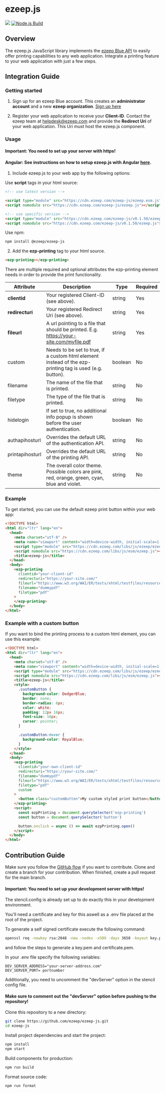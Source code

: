 # ezeep.js

[<img src="https://img.shields.io/badge/-Built%20With%20Stencil-16161d.svg?logo=data%3Aimage%2Fsvg%2Bxml%3Bbase64%2CPD94bWwgdmVyc2lvbj0iMS4wIiBlbmNvZGluZz0idXRmLTgiPz4KPCEtLSBHZW5lcmF0b3I6IEFkb2JlIElsbHVzdHJhdG9yIDE5LjIuMSwgU1ZHIEV4cG9ydCBQbHVnLUluIC4gU1ZHIFZlcnNpb246IDYuMDAgQnVpbGQgMCkgIC0tPgo8c3ZnIHZlcnNpb249IjEuMSIgaWQ9IkxheWVyXzEiIHhtbG5zPSJodHRwOi8vd3d3LnczLm9yZy8yMDAwL3N2ZyIgeG1sbnM6eGxpbms9Imh0dHA6Ly93d3cudzMub3JnLzE5OTkveGxpbmsiIHg9IjBweCIgeT0iMHB4IgoJIHZpZXdCb3g9IjAgMCA1MTIgNTEyIiBzdHlsZT0iZW5hYmxlLWJhY2tncm91bmQ6bmV3IDAgMCA1MTIgNTEyOyIgeG1sOnNwYWNlPSJwcmVzZXJ2ZSI%2BCjxzdHlsZSB0eXBlPSJ0ZXh0L2NzcyI%2BCgkuc3Qwe2ZpbGw6I0ZGRkZGRjt9Cjwvc3R5bGU%2BCjxwYXRoIGNsYXNzPSJzdDAiIGQ9Ik00MjQuNywzNzMuOWMwLDM3LjYtNTUuMSw2OC42LTkyLjcsNjguNkgxODAuNGMtMzcuOSwwLTkyLjctMzAuNy05Mi43LTY4LjZ2LTMuNmgzMzYuOVYzNzMuOXoiLz4KPHBhdGggY2xhc3M9InN0MCIgZD0iTTQyNC43LDI5Mi4xSDE4MC40Yy0zNy42LDAtOTIuNy0zMS05Mi43LTY4LjZ2LTMuNkgzMzJjMzcuNiwwLDkyLjcsMzEsOTIuNyw2OC42VjI5Mi4xeiIvPgo8cGF0aCBjbGFzcz0ic3QwIiBkPSJNNDI0LjcsMTQxLjdIODcuN3YtMy42YzAtMzcuNiw1NC44LTY4LjYsOTIuNy02OC42SDMzMmMzNy45LDAsOTIuNywzMC43LDkyLjcsNjguNlYxNDEuN3oiLz4KPC9zdmc%2BCg%3D%3D&colorA=16161d&style=flat-square">](https://stenciljs.com/docs/introduction) [![Node.js Build](https://github.com/ezeep/ezeep-js/actions/workflows/node.js.yml/badge.svg?branch=main)](https://github.com/ezeep/ezeep-js/actions/workflows/node.js.yml)

## Overview

The ezeep.js JavaScript library implements the [ezeep Blue API](https://apidocs.ezeep.com/) to easily offer printing capabilities to any web application. Integrate a printing feature to your web application with just a few steps.

## Integration Guide

### Getting started

1. Sign up for an ezeep Blue account. This creates an **administrator account** and a new **ezeep organization**.
   [Sign up here](https://www.ezeep.com/blue/)

2. Register your web application to receive your **Client-ID**. Contact the ezeep team at <helpdesk@ezeep.com> and provide the **Redirect Uri** of your web application. This Uri must host the ezeep.js component.

### Usage

#### Important: You need to set up your server with https!

#### Angular: See instructions on how to setup ezeep.js with Angular [here](https://github.com/ezeep/ezeep-js/tree/ngx-ezeep-js/ezeep-js-angular).

1. Include ezeep.js to your web app by the following options:

Use **script** tags in your html source:

```html
<!-- use latest version -->

<script type="module" src="https://cdn.ezeep.com/ezeep-js/ezeep.esm.js"></script>
<script nomodule src="https://cdn.ezeep.com/ezeep-js/ezeep.js"></script>

<!-- use specific version -->
<script type="module" src="https://cdn.ezeep.com/ezeep-js/v0.1.50/ezeep.esm.js"></script>
<script nomodule src="https://cdn.ezeep.com/ezeep-js/v0.1.50/ezeep.js"></script>
```

Use npm:

```bash
npm install @ezeep/ezeep-js
```

2. Add the **ezp-printing** tag to your html source.

```html
<ezp-printing></ezp-printing>
```

There are multiple required and optional attributes the ezp-printing element needs in order to provide the print functionality.

| Attribute       | Description                                                                                              | Type    | Required |
| --------------- | -------------------------------------------------------------------------------------------------------- | ------- | -------- |
| **clientid**    | Your registered Client-ID (see above).                                                                   | string  | Yes      |
| **redirecturi** | Your registered Redirect Uri (see above).                                                                | string  | Yes      |
| **fileurl**     | A url pointing to a file that should be printed. E.g. https://your-site.com/myfile.pdf                   | string  | Yes      |
| custom          | Needs to be set to true, if a custom html element instead of the ezp-printing tag is used (e.g. button). | boolean | No       |
| filename        | The name of the file that is printed.                                                                    | string  | No       |
| filetype        | The type of the file that is printed.                                                                    | string  | No       |
| hidelogin       | If set to true, no additional info popup is shown before the user authentication.                        | boolean | No       |
| authapihosturl  | Overrides the default URL of the authentication API.                                                     | string  | No       |
| printapihosturl | Overrides the default URL of the printing API.                                                           | string  | No       |
| theme           | The overall color theme. Possible colors are pink, red, orange, green, cyan, blue and violet.            | string  | No       |


### Example

To get started, you can use the default ezeep print button within your web app:

```html
<!DOCTYPE html>
<html dir="ltr" lang="en">
  <head>
    <meta charset="utf-8" />
    <meta name="viewport" content="width=device-width, initial-scale=1.0, minimum-scale=1.0" />
    <script type="module" src="https://cdn.ezeep.com/libs/js/ezeep/ezeep.esm.js"></script>
    <script nomodule src="https://cdn.ezeep.com/libs/js/esm/ezeep.js"></script>
    <title>ezeep-js</title>
  </head>
  <body>
    <ezp-printing
      clientid="your-client-id"
      redirecturi="https://your-site.com/"
      fileurl="https://www.w3.org/WAI/ER/tests/xhtml/testfiles/resources/pdf/dummy.pdf"
      filename="dummypdf"
      filetype="pdf"
    >
    </ezp-printing>
  </body>
</html>
```

### Example with a custom button

If you want to bind the printing process to a custom html element, you can use this example:

```html
<!DOCTYPE html>
<html dir="ltr" lang="en">
  <head>
    <meta charset="utf-8" />
    <meta name="viewport" content="width=device-width, initial-scale=1.0, minimum-scale=1.0" />
    <script type="module" src="https://cdn.ezeep.com/libs/js/ezeep/ezeep.esm.js"></script>
    <script nomodule src="https://cdn.ezeep.com/libs/js/esm/ezeep.js"></script>
    <title>ezeep-js</title>
    <style>
      .customButton {
        background-color: DodgerBlue;
        border: none;
        border-radius: 6px;
        color: white;
        padding: 12px 16px;
        font-size: 16px;
        cursor: pointer;
      }

      .customButton:hover {
        background-color: RoyalBlue;
      }
    </style>
  </head>
  <body>
    <ezp-printing
      clientid="your-own-client-id"
      redirecturi="https://your-site.com/"
      filename="dummypdf"
      fileurl="https://www.w3.org/WAI/ER/tests/xhtml/testfiles/resources/pdf/dummy.pdf"
      filetype="pdf"
      custom
    >
      <button class="customButton">My custom styled print button</button>
    </ezp-printing>
    <script>
      const ezpPrinting = document.querySelector('ezp-printing')
      const button = document.querySelector('button')

      button.onclick = async () => await ezpPrinting.open()
    </script>
  </body>
</html>
```

## Contribution Guide

Make sure you follow the [GitHub flow](https://guides.github.com/introduction/flow/) if you want to contribute. Clone and create a branch for your contribution. When finished, create a pull request for the main branch.

#### Important: You need to set up your development server with https!

The stencil.config is already set up to do exactly this in your development environment.


You'll need a certificate and key for this aswell as a .env file placed at the root of the project.

To generate a self signed certificate execute the following command:

```bash
openssl req -newkey rsa:2048 -new -nodes -x509 -days 3650 -keyout key.pem -out certificate.pem
```
and follow the steps to generate a key.pem and certificate.pem.


In your .env file specify the following variables: 
```.env
DEV_SERVER_ADDRESS="your-server-address.com"
DEV_SERVER_PORT= portnumber
```

Additionally, you need to uncomment the "devServer" option in the stencil config file.

#### Make sure to comment out the "devServer" option before pushing to the repository!

Clone this repository to a new directory:

```bash
git clone https://github.com/ezeep/ezeep-js.git
cd ezeep-js
```

Install project dependencies and start the project:

```bash
npm install
npm start
```

Build components for production:

```bash
npm run build
```

Format source code:

```bash
npm run format
```
